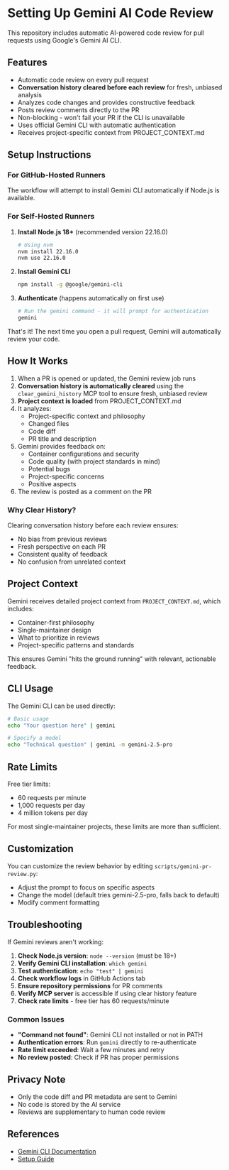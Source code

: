 # Setting Up Gemini AI Code Review

This repository includes automatic AI-powered code review for pull requests using Google's Gemini AI CLI.

## Features

- Automatic code review on every pull request
- **Conversation history cleared before each review** for fresh, unbiased analysis
- Analyzes code changes and provides constructive feedback
- Posts review comments directly to the PR
- Non-blocking - won't fail your PR if the CLI is unavailable
- Uses official Gemini CLI with automatic authentication
- Receives project-specific context from PROJECT_CONTEXT.md

## Setup Instructions

### For GitHub-Hosted Runners

The workflow will attempt to install Gemini CLI automatically if Node.js is available.

### For Self-Hosted Runners

1. **Install Node.js 18+** (recommended version 22.16.0)

   ```bash
   # Using nvm
   nvm install 22.16.0
   nvm use 22.16.0
   ```

2. **Install Gemini CLI**

   ```bash
   npm install -g @google/gemini-cli
   ```

3. **Authenticate** (happens automatically on first use)

   ```bash
   # Run the gemini command - it will prompt for authentication
   gemini
   ```

That's it! The next time you open a pull request, Gemini will automatically review your code.

## How It Works

1. When a PR is opened or updated, the Gemini review job runs
2. **Conversation history is automatically cleared** using the `clear_gemini_history` MCP tool to ensure fresh, unbiased review
3. **Project context is loaded** from PROJECT_CONTEXT.md
4. It analyzes:
   - Project-specific context and philosophy
   - Changed files
   - Code diff
   - PR title and description
5. Gemini provides feedback on:
   - Container configurations and security
   - Code quality (with project standards in mind)
   - Potential bugs
   - Project-specific concerns
   - Positive aspects
6. The review is posted as a comment on the PR

### Why Clear History?

Clearing conversation history before each review ensures:
- No bias from previous reviews
- Fresh perspective on each PR
- Consistent quality of feedback
- No confusion from unrelated context

## Project Context

Gemini receives detailed project context from `PROJECT_CONTEXT.md`, which includes:

- Container-first philosophy
- Single-maintainer design
- What to prioritize in reviews
- Project-specific patterns and standards

This ensures Gemini "hits the ground running" with relevant, actionable feedback.

## CLI Usage

The Gemini CLI can be used directly:

```bash
# Basic usage
echo "Your question here" | gemini

# Specify a model
echo "Technical question" | gemini -m gemini-2.5-pro
```

## Rate Limits

Free tier limits:

- 60 requests per minute
- 1,000 requests per day
- 4 million tokens per day

For most single-maintainer projects, these limits are more than sufficient.

## Customization

You can customize the review behavior by editing `scripts/gemini-pr-review.py`:

- Adjust the prompt to focus on specific aspects
- Change the model (default tries gemini-2.5-pro, falls back to default)
- Modify comment formatting

## Troubleshooting

If Gemini reviews aren't working:

1. **Check Node.js version**: `node --version` (must be 18+)
2. **Verify Gemini CLI installation**: `which gemini`
3. **Test authentication**: `echo "test" | gemini`
4. **Check workflow logs** in GitHub Actions tab
5. **Ensure repository permissions** for PR comments
6. **Verify MCP server** is accessible if using clear history feature
7. **Check rate limits** - free tier has 60 requests/minute

### Common Issues

- **"Command not found"**: Gemini CLI not installed or not in PATH
- **Authentication errors**: Run `gemini` directly to re-authenticate
- **Rate limit exceeded**: Wait a few minutes and retry
- **No review posted**: Check if PR has proper permissions

## Privacy Note

- Only the code diff and PR metadata are sent to Gemini
- No code is stored by the AI service
- Reviews are supplementary to human code review

## References

- [Gemini CLI Documentation](https://github.com/google/gemini-cli)
- [Setup Guide](https://gist.github.com/AndrewAltimit/fc5ba068b73e7002cbe4e9721cebb0f5)
